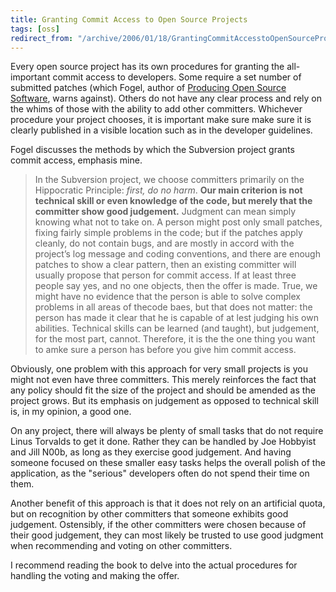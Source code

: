 ```yaml
---
title: Granting Commit Access to Open Source Projects
tags: [oss]
redirect_from: "/archive/2006/01/18/GrantingCommitAccesstoOpenSourceProjects.aspx/"
---
```


Every open source project has its own procedures for granting the
all-important commit access to developers. Some require a set number of
submitted patches (which Fogel, author of [Producing Open Source
Software](https://haacked.com/archive/2006/01/16/RunningAnOpenSourceProject.aspx "Previous Blog Post About This Book"),
warns against). Others do not have any clear process and rely on the
whims of those with the ability to add other committers. Whichever
procedure your project chooses, it is important make sure make sure it
is clearly published in a visible location such as in the developer
guidelines.

Fogel discusses the methods by which the Subversion project grants
commit access, emphasis mine.

> In the Subversion project, we choose committers primarily on the
> Hippocratic Principle: *first, do no harm*. **Our main criterion is
> not technical skill or even knowledge of the code, but merely that the
> committer show good judgement.** Judgment can mean simply knowing what
> not to take on. A person might post only small patches, fixing fairly
> simple problems in the code; but if the patches apply cleanly, do not
> contain bugs, and are mostly in accord with the project’s log message
> and coding conventions, and there are enough patches to show a clear
> pattern, then an existing committer will usually propose that person
> for commit access. If at least three people say yes, and no one
> objects, then the offer is made. True, we might have no evidence that
> the person is able to solve complex problems in all areas of thecode
> baes, but that does not matter: the person has made it clear that he
> is capable of at lest judging his own abilities. Technical skills can
> be learned (and taught), but judgement, for the most part, cannot.
> Therefore, it is the the one thing you want to amke sure a person has
> before you give him commit access.

Obviously, one problem with this approach for very small projects is you
might not even have three committers. This merely reinforces the fact
that any policy should fit the size of the project and should be amended
as the project grows. But its emphasis on judgement as opposed to
technical skill is, in my opinion, a good one.

On any project, there will always be plenty of small tasks that do not
require Linus Torvalds to get it done. Rather they can be handled by Joe
Hobbyist and Jill N00b, as long as they exercise good judgement. And
having someone focused on these smaller easy tasks helps the overall
polish of the application, as the "serious" developers often do not
spend their time on them.

Another benefit of this approach is that it does not rely on an
artificial quota, but on recognition by other committers that someone
exhibits good judgement. Ostensibly, if the other committers were chosen
because of their good judgement, they can most likely be trusted to use
good judgment when recommending and voting on other committers.

I recommend reading the book to delve into the actual procedures for
handling the voting and making the offer.

